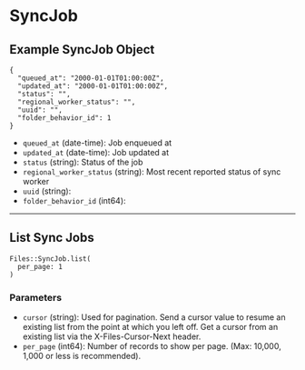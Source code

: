 # SyncJob

## Example SyncJob Object

```
{
  "queued_at": "2000-01-01T01:00:00Z",
  "updated_at": "2000-01-01T01:00:00Z",
  "status": "",
  "regional_worker_status": "",
  "uuid": "",
  "folder_behavior_id": 1
}
```

* `queued_at` (date-time): Job enqueued at
* `updated_at` (date-time): Job updated at
* `status` (string): Status of the job
* `regional_worker_status` (string): Most recent reported status of sync worker
* `uuid` (string): 
* `folder_behavior_id` (int64): 


---

## List Sync Jobs

```
Files::SyncJob.list(
  per_page: 1
)
```

### Parameters

* `cursor` (string): Used for pagination.  Send a cursor value to resume an existing list from the point at which you left off.  Get a cursor from an existing list via the X-Files-Cursor-Next header.
* `per_page` (int64): Number of records to show per page.  (Max: 10,000, 1,000 or less is recommended).

